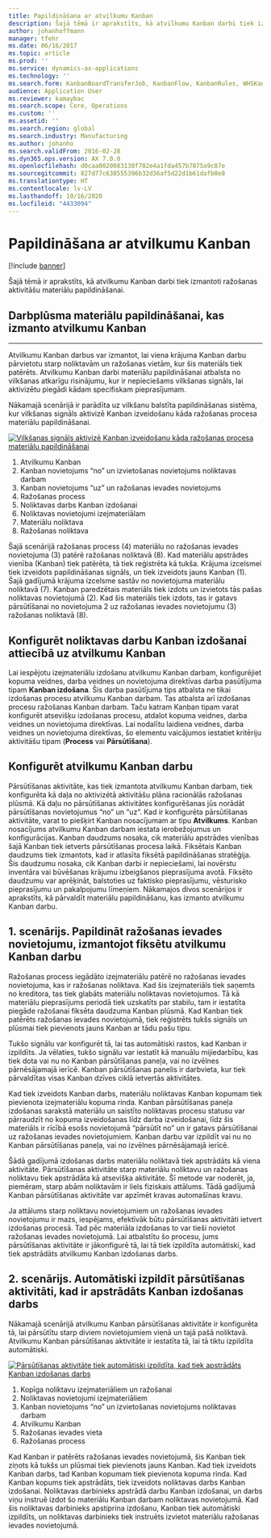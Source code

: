 ```yaml
---
title: Papildināšana ar atvilkumu Kanban
description: Šajā tēmā ir aprakstīts, kā atvilkumu Kanban darbi tiek izmantoti ražošanas aktivitāšu materiālu papildināšanai.
author: johanhoffmann
manager: tfehr
ms.date: 06/16/2017
ms.topic: article
ms.prod: ''
ms.service: dynamics-ax-applications
ms.technology: ''
ms.search.form: KanbanBoardTransferJob, KanbanFlow, KanbanRules, WHSKanbanWaveTable, WHSKanbanWaveTableListPage
audience: Application User
ms.reviewer: kamaybac
ms.search.scope: Core, Operations
ms.custom: ''
ms.assetid: ''
ms.search.region: global
ms.search.industry: Manufacturing
ms.author: johanho
ms.search.validFrom: 2016-02-28
ms.dyn365.ops.version: AX 7.0.0
ms.openlocfilehash: d0caa0020083138f702e4a1fda457b7075a9c87e
ms.sourcegitcommit: 827d77c638555396b32d36af5d22d1b61dafb0e8
ms.translationtype: HT
ms.contentlocale: lv-LV
ms.lasthandoff: 10/16/2020
ms.locfileid: "4433094"
---
```

# <a name="replenishment-with-withdrawal-kanbans"></a>Papildināšana ar atvilkumu Kanban

[!include [banner](../includes/banner.md)]

Šajā tēmā ir aprakstīts, kā atvilkumu Kanban darbi tiek izmantoti ražošanas aktivitāšu materiālu papildināšanai.

## <a name="workflow-for-material-replenishment-that-uses-the-withdrawal-kanban"></a>Darbplūsma materiālu papildināšanai, kas izmanto atvilkumu Kanban
-------------------------------------------------------------------

Atvilkumu Kanban darbus var izmantot, lai viena krājuma Kanban darbu pārvietotu starp noliktavām un ražošanas vietām, kur šis materiāls tiek patērēts. Atvilkumu Kanban darbi materiālu papildināšanai atbalsta no vilkšanas atkarīgu risinājumu, kur ir nepieciešams vilkšanas signāls, lai aktivizētu piegādi kādam specifiskam pieprasījumam. 

Nākamajā scenārijā ir parādīta uz vilkšanu balstīta papildināšanas sistēma, kur vilkšanas signāls aktivizē Kanban izveidošanu kāda ražošanas procesa materiālu papildināšanai. 

[![Vilkšanas signāls aktivizē Kanban izveidošanu kāda ražošanas procesa materiālu papildināšanai](./media/material-replenishment-with-withdrawal-kanban.png)](./media/material-replenishment-with-withdrawal-kanban.png)

1.  Atvilkumu Kanban
2.  Kanban novietojums “no” un izvietošanas novietojums noliktavas darbam
3.  Kanban novietojums “uz” un ražošanas ievades novietojums
4.  Ražošanas process
5.  Noliktavas darbs Kanban izdošanai
6.  Noliktavas novietojumi izejmateriālam
7.  Materiālu noliktava
8.  Ražošanas noliktava

Šajā scenārijā ražošanas process (4) materiālu no ražošanas ievades novietojuma (3) patērē ražošanas noliktavā (8). Kad materiālu apstrādes vienība (Kanban) tiek patērēta, tā tiek reģistrēta kā tukša. Krājuma izcelsmei tiek izveidots papildināšanas signāls, un tiek izveidots jauns Kanban (1). Šajā gadījumā krājuma izcelsme sastāv no novietojuma materiālu noliktavā (7). Kanban paredzētais materiāls tiek izdots un izvietots tās pašas noliktavas novietojumā (2). Kad šis materiāls tiek izdots, tas ir gatavs pārsūtīšanai no novietojuma 2 uz ražošanas ievades novietojumu (3) ražošanas noliktavā (8).

## <a name="configure-warehouse-work-for-kanban-picking-for-the-withdrawal-kanban"></a>Konfigurēt noliktavas darbu Kanban izdošanai attiecībā uz atvilkumu Kanban

Lai iespējotu izejmateriālu izdošanu atvilkumu Kanban darbam, konfigurējiet kopuma veidnes, darba veidnes un novietojuma direktīvas darba pasūtījuma tipam **Kanban izdošana**. Šis darba pasūtījuma tips atbalsta ne tikai izdošanas procesu atvilkumu Kanban darbam. Tas atbalsta arī izdošanas procesu ražošanas Kanban darbam. Taču katram Kanban tipam varat konfigurēt atsevišķu izdošanas procesu, atdalot kopuma veidnes, darba veidnes un novietojuma direktīvas. Lai nodalītu laidiena veidnes, darba veidnes un novietojuma direktīvas, šo elementu vaicājumos iestatiet kritēriju aktivitāšu tipam (**Process** vai **Pārsūtīšana**).

## <a name="configure-the-withdrawal-kanban"></a>Konfigurēt atvilkumu Kanban darbu

Pārsūtīšanas aktivitāte, kas tiek izmantota atvilkumu Kanban darbam, tiek konfigurēta kā daļa no aktivizētā aktivitāšu plāna racionālās ražošanas plūsmā. Kā daļu no pārsūtīšanas aktivitātes konfigurēšanas jūs norādāt pārsūtīšanas novietojumus “no” un “uz”. Kad ir konfigurēta pārsūtīšanas aktivitāte, varat to piešķirt Kanban nosacījumam ar tipu **Atvilkums**. Kanban nosacījums atvilkumu Kanban darbam iestata ierobežojumus un konfigurācijas. Kanban daudzums nosaka, cik materiālu apstrādes vienības šajā Kanban tiek ietverts pārsūtīšanas procesa laikā. Fiksētais Kanban daudzums tiek izmantots, kad ir atlasīta fiksētā papildināšanas stratēģija. Šis daudzumu nosaka, cik Kanban darbi ir nepieciešami, lai novērstu inventāra vai būvēšanas krājumu izbeigšanos pieprasījuma avotā. Fiksēto daudzumu var aprēķināt, balstoties uz faktisko pieprasījumu, vēsturisko pieprasījumu un pakalpojumu līmeņiem. Nākamajos divos scenārijos ir aprakstīts, kā pārvaldīt materiālu papildināšanu, kas izmanto atvilkumu Kanban darbu.

## <a name="scenario-1-replenish-a-production-input-location-by-using-a-fixed-withdrawal-kanban"></a>1. scenārijs. Papildināt ražošanas ievades novietojumu, izmantojot fiksētu atvilkumu Kanban darbu

Ražošanas process iegādāto izejmateriālu patērē no ražošanas ievades novietojuma, kas ir ražošanas noliktava. Kad šis izejmateriāls tiek saņemts no kreditora, tas tiek glabāts materiālu noliktavas novietojumos. Tā kā materiālu pieprasījums periodā tiek uzskatīts par stabilu, tam ir iestatīta piegāde ražošanai fiksēta daudzuma Kanban plūsmā. Kad Kanban tiek patērēts ražošanas ievades novietojumā, tiek reģistrēts tukšs signāls un plūsmai tiek pievienots jauns Kanban ar tādu pašu tipu. 

Tukšo signālu var konfigurēt tā, lai tas automātiski rastos, kad Kanban ir izpildīts. Ja vēlaties, tukšo signālu var iestatīt kā manuālu mijiedarbību, kas tiek dota vai nu no Kanban pārsūtīšanas paneļa, vai no izvēlnes pārnēsājamajā ierīcē. Kanban pārsūtīšanas panelis ir darbvieta, kur tiek pārvaldītas visas Kanban dzīves ciklā ietvertās aktivitātes. 

Kad tiek izveidots Kanban darbs, materiālu noliktavas Kanban kopumam tiek pievienota izejmateriālu kopuma rinda. Kanban pārsūtīšanas paneļa izdošanas sarakstā materiālu un saistīto noliktavas procesu statusu var pārraudzīt no kopuma izveidošanas līdz darba izveidošanai, līdz šis materiāls ir rīcībā esošs novietojumā “pārsūtīt no” un ir gatavs pārsūtīšanai uz ražošanas ievades novietojumiem. Kanban darbu var izpildīt vai nu no Kanban pārsūtīšanas paneļa, vai no izvēlnes pārnēsājamajā ierīcē. 

Šādā gadījumā izdošanas darbs materiālu noliktavā tiek apstrādāts kā viena aktivitāte. Pārsūtīšanas aktivitāte starp materiālu noliktavu un ražošanas noliktavu tiek apstrādāta kā atsevišķa aktivitāte. Šī metode var noderēt, ja, piemēram, starp abām noliktavām ir liels fiziskais attālums. Tādā gadījumā Kanban pārsūtīšanas aktivitāte var apzīmēt kravas automašīnas kravu. 

Ja attālums starp noliktavu novietojumiem un ražošanas ievades novietojumu ir mazs, iespējams, efektīvāk būtu pārsūtīšanas aktivitāti ietvert izdošanas procesā. Tad pēc materiāla izdošanas to var tieši novietot ražošanas ievades novietojumā. Lai atbalstītu šo procesu, jums pārsūtīšanas aktivitāte ir jākonfigurē tā, lai tā tiek izpildīta automātiski, kad tiek apstrādāts atvilkumu Kanban izdošanas darbs.

## <a name="scenario-2-automatically-complete-the-transfer-activity-when-kanban-picking-work-is-processed"></a>2. scenārijs. Automātiski izpildīt pārsūtīšanas aktivitāti, kad ir apstrādāts Kanban izdošanas darbs

Nākamajā scenārijā atvilkumu Kanban pārsūtīšanas aktivitāte ir konfigurēta tā, lai pārsūtītu starp diviem novietojumiem vienā un tajā pašā noliktavā. Atvilkumu Kanban pārsūtīšanas aktivitāte ir iestatīta tā, lai tā tiktu izpildīta automātiski. 

[![Pārsūtīšanas aktivitāte tiek automātiski izpildīta, kad tiek apstrādāts Kanban izdošanas darbs](./media/transfer-activities-when-processing-kanban-picking.png)](./media/transfer-activities-when-processing-kanban-picking.png)

1.  Kopīga noliktavu izejmateriāliem un ražošanai
2.  Noliktavas novietojumi izejmateriāliem
3.  Kanban novietojums “no” un izvietošanas novietojums noliktavas darbam
4.  Atvilkumu Kanban
5.  Ražošanas ievades vieta
6.  Ražošanas process

Kad Kanban ir patērēts ražošanas ievades novietojumā, šis Kanban tiek ziņots kā tukšs un plūsmai tiek pievienots jauns Kanban. Kad tiek izveidots Kanban darbs, tad Kanban kopumam tiek pievienota kopuma rinda. Kad Kanban kopums tiek apstrādāts, tiek izveidots noliktavas darbs Kanban izdošanai. Noliktavas darbinieks apstrādā darbu Kanban izdošanai, un darbs viņu instruē izdot šo materiālu Kanban darbam noliktavas novietojumā. Kad šis noliktavas darbinieks apstiprina izdošanu, Kanban tiek automātiski izpildīts, un noliktavas darbinieks tiek instruēts izvietot materiālu ražošanas ievades novietojumā.

